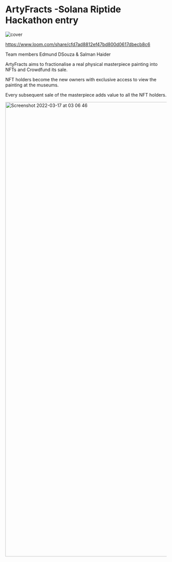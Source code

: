 # ArtyFracts -Solana Riptide Hackathon entry 
   
![cover](https://user-images.githubusercontent.com/861675/158709634-6395cc67-eb0a-48ed-bca6-94c52c158821.png)

https://www.loom.com/share/cfd7ad8812ef47bd800d0617dbecb8c6


Team members 
Edmund DSouza &  Salman Haider 

ArtyFracts aims to fractionalise a real physical masterpiece painting into NFTs and Crowdfund its sale.

NFT holders become the new owners with exclusive access to view the painting at the museums.

Every subsequent sale of the masterpiece adds value to all the NFT holders.


<img width="1422" alt="Screenshot 2022-03-17 at 03 06 46" src="https://user-images.githubusercontent.com/861675/158728857-1b343934-f9f2-44a2-9610-76506e25a165.png">
